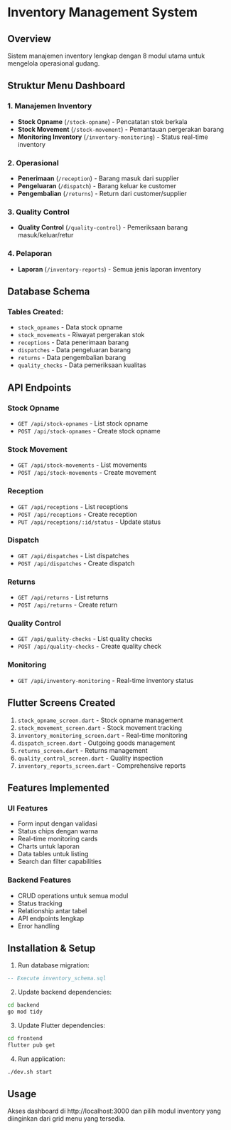 # Inventory Management System

## Overview
Sistem manajemen inventory lengkap dengan 8 modul utama untuk mengelola operasional gudang.

## Struktur Menu Dashboard

### 1. Manajemen Inventory
- **Stock Opname** (`/stock-opname`) - Pencatatan stok berkala
- **Stock Movement** (`/stock-movement`) - Pemantauan pergerakan barang
- **Monitoring Inventory** (`/inventory-monitoring`) - Status real-time inventory

### 2. Operasional
- **Penerimaan** (`/reception`) - Barang masuk dari supplier
- **Pengeluaran** (`/dispatch`) - Barang keluar ke customer
- **Pengembalian** (`/returns`) - Return dari customer/supplier

### 3. Quality Control
- **Quality Control** (`/quality-control`) - Pemeriksaan barang masuk/keluar/retur

### 4. Pelaporan
- **Laporan** (`/inventory-reports`) - Semua jenis laporan inventory

## Database Schema

### Tables Created:
- `stock_opnames` - Data stock opname
- `stock_movements` - Riwayat pergerakan stok
- `receptions` - Data penerimaan barang
- `dispatches` - Data pengeluaran barang
- `returns` - Data pengembalian barang
- `quality_checks` - Data pemeriksaan kualitas

## API Endpoints

### Stock Opname
- `GET /api/stock-opnames` - List stock opname
- `POST /api/stock-opnames` - Create stock opname

### Stock Movement
- `GET /api/stock-movements` - List movements
- `POST /api/stock-movements` - Create movement

### Reception
- `GET /api/receptions` - List receptions
- `POST /api/receptions` - Create reception
- `PUT /api/receptions/:id/status` - Update status

### Dispatch
- `GET /api/dispatches` - List dispatches
- `POST /api/dispatches` - Create dispatch

### Returns
- `GET /api/returns` - List returns
- `POST /api/returns` - Create return

### Quality Control
- `GET /api/quality-checks` - List quality checks
- `POST /api/quality-checks` - Create quality check

### Monitoring
- `GET /api/inventory-monitoring` - Real-time inventory status

## Flutter Screens Created

1. `stock_opname_screen.dart` - Stock opname management
2. `stock_movement_screen.dart` - Stock movement tracking
3. `inventory_monitoring_screen.dart` - Real-time monitoring
4. `dispatch_screen.dart` - Outgoing goods management
5. `returns_screen.dart` - Returns management
6. `quality_control_screen.dart` - Quality inspection
7. `inventory_reports_screen.dart` - Comprehensive reports

## Features Implemented

### UI Features
- Form input dengan validasi
- Status chips dengan warna
- Real-time monitoring cards
- Charts untuk laporan
- Data tables untuk listing
- Search dan filter capabilities

### Backend Features
- CRUD operations untuk semua modul
- Status tracking
- Relationship antar tabel
- API endpoints lengkap
- Error handling

## Installation & Setup

1. Run database migration:
```sql
-- Execute inventory_schema.sql
```

2. Update backend dependencies:
```bash
cd backend
go mod tidy
```

3. Update Flutter dependencies:
```bash
cd frontend
flutter pub get
```

4. Run application:
```bash
./dev.sh start
```

## Usage

Akses dashboard di http://localhost:3000 dan pilih modul inventory yang diinginkan dari grid menu yang tersedia.